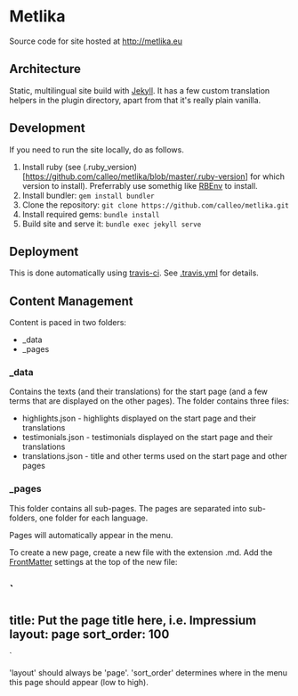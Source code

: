 # Metlika
Source code for site hosted at http://metlika.eu

## Architecture

Static, multilingual site build with [Jekyll](https://jekyllrb.com/). It has a few custom translation helpers in the plugin directory, apart from that it's really plain vanilla.

## Development

If you need to run the site locally, do as follows.

1. Install ruby (see (.ruby_version)[https://github.com/calleo/metlika/blob/master/.ruby-version] for which version to install). Preferrably use somethig like [RBEnv](https://github.com/rbenv/rbenv) to install.
2. Install bundler: `gem install bundler`
3. Clone the repository: `git clone https://github.com/calleo/metlika.git`
4. Install required gems: `bundle install`
5. Build site and serve it: `bundle exec jekyll serve`

## Deployment

This is done automatically using [travis-ci](https://travis-ci.org/). See [.travis.yml](https://github.com/calleo/metlika/blob/master/.travis.yml) for details.

## Content Management

Content is paced in two folders:

* \_data
* \_pages

### \_data

Contains the texts (and their translations) for the start page (and a few terms that are displayed on the other pages). The folder contains three files:

* highlights.json - highlights displayed on the start page and their translations
* testimonials.json - testimonials displayed on the start page and their translations
* translations.json - title and other terms used on the start page and other pages

### \_pages

This folder contains all sub-pages. The pages are separated into sub-folders, one folder for each language.

Pages will automatically appear in the menu.

To create a new page, create a new file with the extension .md. Add the [FrontMatter](https://jekyllrb.com/docs/frontmatter/) settings at the top of the new file:

`
---
title: Put the page title here, i.e. Impressium
layout: page
sort_order: 100
---
`

'layout' should always be 'page'. 'sort_order' determines where in the menu this page should appear (low to high). 
